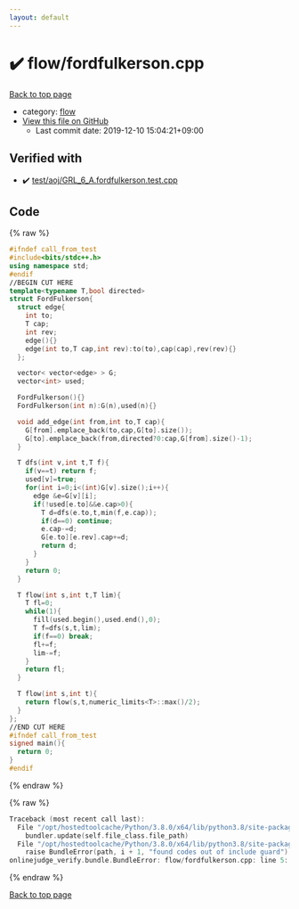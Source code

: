 ```yaml
---
layout: default
---
```


<!-- mathjax config similar to math.stackexchange -->
<script type="text/javascript" async
  src="https://cdnjs.cloudflare.com/ajax/libs/mathjax/2.7.5/MathJax.js?config=TeX-MML-AM_CHTML">
</script>
<script type="text/x-mathjax-config">
  MathJax.Hub.Config({
    TeX: { equationNumbers: { autoNumber: "AMS" }},
    tex2jax: {
      inlineMath: [ ['$','$'] ],
      processEscapes: true
    },
    "HTML-CSS": { matchFontHeight: false },
    displayAlign: "left",
    displayIndent: "2em"
  });
</script>

<script type="text/javascript" src="https://cdnjs.cloudflare.com/ajax/libs/jquery/3.4.1/jquery.min.js"></script>
<script src="https://cdn.jsdelivr.net/npm/jquery-balloon-js@1.1.2/jquery.balloon.min.js" integrity="sha256-ZEYs9VrgAeNuPvs15E39OsyOJaIkXEEt10fzxJ20+2I=" crossorigin="anonymous"></script>
<script type="text/javascript" src="../../assets/js/copy-button.js"></script>
<link rel="stylesheet" href="../../assets/css/copy-button.css" />


# :heavy_check_mark: flow/fordfulkerson.cpp

<a href="../../index.html">Back to top page</a>

* category: <a href="../../index.html#cff5497121104c2b8e0cb41ed2083a9b">flow</a>
* <a href="{{ site.github.repository_url }}/blob/master/flow/fordfulkerson.cpp">View this file on GitHub</a>
    - Last commit date: 2019-12-10 15:04:21+09:00




## Verified with

* :heavy_check_mark: <a href="../../verify/test/aoj/GRL_6_A.fordfulkerson.test.cpp.html">test/aoj/GRL_6_A.fordfulkerson.test.cpp</a>


## Code

<a id="unbundled"></a>
{% raw %}
```cpp
#ifndef call_from_test
#include<bits/stdc++.h>
using namespace std;
#endif
//BEGIN CUT HERE
template<typename T,bool directed>
struct FordFulkerson{
  struct edge{
    int to;
    T cap;
    int rev;
    edge(){}
    edge(int to,T cap,int rev):to(to),cap(cap),rev(rev){}
  };

  vector< vector<edge> > G;
  vector<int> used;

  FordFulkerson(){}
  FordFulkerson(int n):G(n),used(n){}

  void add_edge(int from,int to,T cap){
    G[from].emplace_back(to,cap,G[to].size());
    G[to].emplace_back(from,directed?0:cap,G[from].size()-1);
  }

  T dfs(int v,int t,T f){
    if(v==t) return f;
    used[v]=true;
    for(int i=0;i<(int)G[v].size();i++){
      edge &e=G[v][i];
      if(!used[e.to]&&e.cap>0){
        T d=dfs(e.to,t,min(f,e.cap));
        if(d==0) continue;
        e.cap-=d;
        G[e.to][e.rev].cap+=d;
        return d;
      }
    }
    return 0;
  }

  T flow(int s,int t,T lim){
    T fl=0;
    while(1){
      fill(used.begin(),used.end(),0);
      T f=dfs(s,t,lim);
      if(f==0) break;
      fl+=f;
      lim-=f;
    }
    return fl;
  }

  T flow(int s,int t){
    return flow(s,t,numeric_limits<T>::max()/2);
  }
};
//END CUT HERE
#ifndef call_from_test
signed main(){
  return 0;
}
#endif

```
{% endraw %}

<a id="bundled"></a>
{% raw %}
```cpp
Traceback (most recent call last):
  File "/opt/hostedtoolcache/Python/3.8.0/x64/lib/python3.8/site-packages/onlinejudge_verify/docs.py", line 328, in write_contents
    bundler.update(self.file_class.file_path)
  File "/opt/hostedtoolcache/Python/3.8.0/x64/lib/python3.8/site-packages/onlinejudge_verify/bundle.py", line 123, in update
    raise BundleError(path, i + 1, "found codes out of include guard")
onlinejudge_verify.bundle.BundleError: flow/fordfulkerson.cpp: line 5: found codes out of include guard

```
{% endraw %}

<a href="../../index.html">Back to top page</a>

